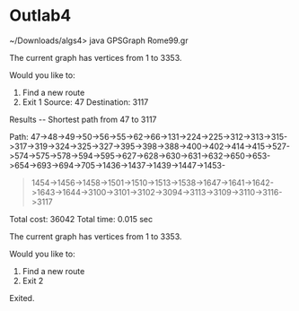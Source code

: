 # Outlab4

~/Downloads/algs4> java GPSGraph Rome99.gr

The current graph has vertices from 1 to 3353.

Would you like to:
1. Find a new route
2. Exit
1
Source: 47
Destination: 3117

Results -- Shortest path from 47 to 3117

Path: 47->48->49->50->56->55->62->66->131->224->225->312->313->315->317->319->324->325->327->395->398->388->400->402->414->415->527->574->575->578->594->595->627->628->630->631->632->650->653->654->693->694->705->1436->1437->1439->1447->1453-
>1454->1456->1458->1501->1510->1513->1538->1647->1641->1642->1643->1644->3100->3101->3102->3094->3113->3109->3110->3116->3117

Total cost: 36042
Total time: 0.015 sec

The current graph has vertices from 1 to 3353.

Would you like to:
1. Find a new route
2. Exit
2

Exited.
